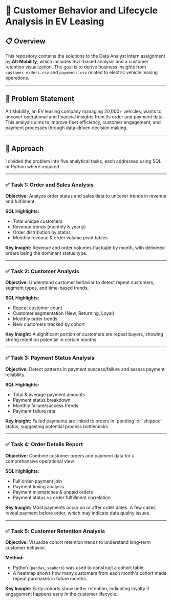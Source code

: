 # 🚗 Customer Behavior and Lifecycle Analysis in EV Leasing 

## 📋 Overview

This repository contains the solutions to the Data Analyst Intern assignment by **Alt Mobility**, which includes SQL-based analysis and a customer retention visualization. The goal is to derive business insights from `customer_orders.csv` and `payments.csv` related to electric vehicle leasing operations.

---

## 🧩 Problem Statement

Alt Mobility, an EV leasing company managing 20,000+ vehicles, wants to uncover operational and financial insights from its order and payment data. This analysis aims to improve fleet efficiency, customer engagement, and payment processes through data-driven decision making.

---

## 🧠 Approach

I divided the problem into five analytical tasks, each addressed using SQL or Python where required.

---

### ✅ Task 1: Order and Sales Analysis

**Objective:** Analyze order status and sales data to uncover trends in revenue and fulfilment.

**SQL Highlights:**
- Total unique customers
- Revenue trends (monthly & yearly)
- Order distribution by status
- Monthly revenue & order volume pivot tables

**Key Insight:** Revenue and order volumes fluctuate by month, with delivered orders being the dominant status type.

---

### ✅ Task 2: Customer Analysis

**Objective:** Understand customer behavior to detect repeat customers, segment types, and time-based trends.

**SQL Highlights:**
- Repeat customer count
- Customer segmentation (New, Returning, Loyal)
- Monthly order trends
- New customers tracked by cohort

**Key Insight:** A significant portion of customers are repeat buyers, showing strong retention potential in certain months.

---

### ✅ Task 3: Payment Status Analysis

**Objective:** Detect patterns in payment success/failure and assess payment reliability.

**SQL Highlights:**
- Total & average payment amounts
- Payment status breakdown
- Monthly failure/success trends
- Payment failure rate

**Key Insight:** Failed payments are linked to orders in 'pending' or 'shipped' status, suggesting potential process bottlenecks.

---

### ✅ Task 4: Order Details Report

**Objective:** Combine customer orders and payment data for a comprehensive operational view.

**SQL Highlights:**
- Full order-payment join
- Payment timing analysis
- Payment mismatches & unpaid orders
- Payment status vs order fulfillment correlation

**Key Insight:** Most payments occur on or after order dates. A few cases reveal payment before order, which may indicate data quality issues.

---

### ✅ Task 5: Customer Retention Analysis

**Objective:** Visualize cohort retention trends to understand long-term customer behavior.

**Method:**
- Python (`pandas`, `seaborn`) was used to construct a cohort table.
- A heatmap shows how many customers from each month's cohort made repeat purchases in future months.

**Key Insight:** Early cohorts show better retention, indicating loyalty if engagement happens early in the customer lifecycle.
